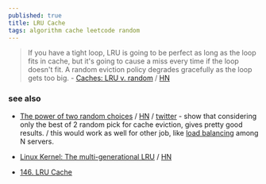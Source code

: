 ```yaml
---
published: true
title: LRU Cache
tags: algorithm cache leetcode random
---
```

> If you have a tight loop, LRU is going to be perfect as long as the loop fits in cache, but it's going to cause a miss every time if the loop doesn't fit. A random eviction policy degrades gracefully as the loop gets too big. - [Caches: LRU v. random](https://danluu.com/2choices-eviction/) / [HN](https://news.ycombinator.com/item?id=39093109)

### see also

- [The power of two random choices](https://brooker.co.za/blog/2012/01/17/two-random.html) / [HN](https://news.ycombinator.com/item?id=39283595) / [twitter](https://twitter.com/GrantSlatton/status/1754912113246798036) - show that considering only the best of 2 random pick for cache eviction, gives pretty good results. / this would work as well for other job, like [load balancing](https://news.ycombinator.com/item?id=37143376) among N servers.

- [Linux Kernel: The multi-generational LRU](https://lwn.net/Articles/851184/) / [HN](https://news.ycombinator.com/item?id=26858752) 

- [146. LRU Cache](https://leetcode.com/problems/lru-cache/)
